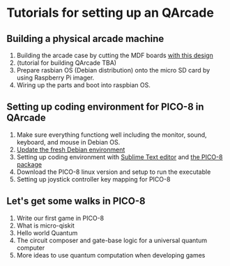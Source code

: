 # Tutorials for setting up an QArcade

## Building a physical arcade machine
  1. Building the arcade case by cutting the MDF boards [with this design](https://www.slideshare.net/WenSenLu1/qarcade-layout)
  2. (tutorial for building QArcade TBA)
  3. Prepare rasbian OS (Debian distribution) onto the micro SD card by using Raspberry Pi imager.
  4. Wiring up the parts and boot into raspbian OS.

## Setting up coding environment for PICO-8 in QArcade
  1. Make sure everything functiong well including the monitor, sound, keyboard, and mouse in Debian OS.
  2. [Update the fresh Debian environment](https://itsfoss.com/apt-get-linux-guide/)
  3. Setting up coding environment with [Sublime Text editor](https://tecadmin.net/install-sublime-text-editor-debian/) and [the PICO-8 package](https://packagecontrol.io/packages/PICO-8)
  4. Download the PICO-8 linux version and setup to run the executable
  5. Setting up joystick controller key mapping for PICO-8

## Let's get some walks in PICO-8
  1. Write our first game in PICO-8
  2. What is micro-qiskit
  3. Hello world Quantum
  4. The circuit composer and gate-base logic for a universal quantum computer
  5. More ideas to use quantum computation when developing games
